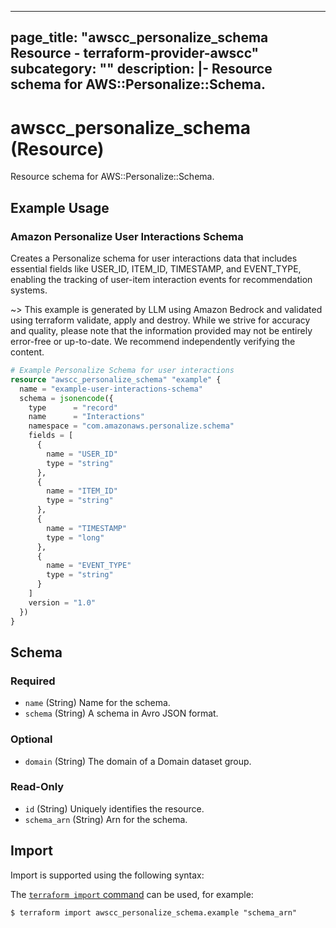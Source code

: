 
---
page_title: "awscc_personalize_schema Resource - terraform-provider-awscc"
subcategory: ""
description: |-
  Resource schema for AWS::Personalize::Schema.
---

# awscc_personalize_schema (Resource)

Resource schema for AWS::Personalize::Schema.

## Example Usage

### Amazon Personalize User Interactions Schema

Creates a Personalize schema for user interactions data that includes essential fields like USER_ID, ITEM_ID, TIMESTAMP, and EVENT_TYPE, enabling the tracking of user-item interaction events for recommendation systems.

~> This example is generated by LLM using Amazon Bedrock and validated using terraform validate, apply and destroy. While we strive for accuracy and quality, please note that the information provided may not be entirely error-free or up-to-date. We recommend independently verifying the content.

```terraform
# Example Personalize Schema for user interactions
resource "awscc_personalize_schema" "example" {
  name = "example-user-interactions-schema"
  schema = jsonencode({
    type      = "record"
    name      = "Interactions"
    namespace = "com.amazonaws.personalize.schema"
    fields = [
      {
        name = "USER_ID"
        type = "string"
      },
      {
        name = "ITEM_ID"
        type = "string"
      },
      {
        name = "TIMESTAMP"
        type = "long"
      },
      {
        name = "EVENT_TYPE"
        type = "string"
      }
    ]
    version = "1.0"
  })
}
```

<!-- schema generated by tfplugindocs -->
## Schema

### Required

- `name` (String) Name for the schema.
- `schema` (String) A schema in Avro JSON format.

### Optional

- `domain` (String) The domain of a Domain dataset group.

### Read-Only

- `id` (String) Uniquely identifies the resource.
- `schema_arn` (String) Arn for the schema.

## Import

Import is supported using the following syntax:

The [`terraform import` command](https://developer.hashicorp.com/terraform/cli/commands/import) can be used, for example:

```shell
$ terraform import awscc_personalize_schema.example "schema_arn"
```
